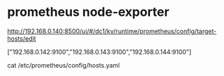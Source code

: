 


# prometheus node-exporter

http://192.168.0.140:8500/ui/#/dc1/kv/runtime/prometheus/config/target-hosts/edit

["192.168.0.142:9100","192.168.0.143:9100","192.168.0.144:9100"]

cat /etc/prometheus/config/hosts.yaml

